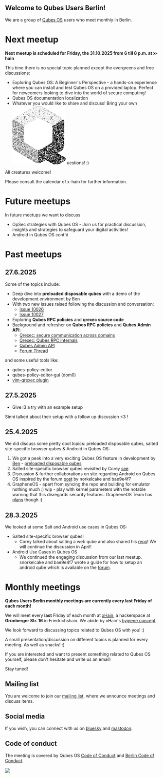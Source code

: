 ## Welcome to Qubes Users Berlin!

We are a group of [Qubes OS](https://www.qubes-os.org) users who meet monthly in Berlin. 

# Next meetup

**Next meetup is scheduled for Friday, the 31.10.2025 from 6 till 8 p.m. at x-hain**

This time there is no special topic planned except the evergreens and free discussions:

- Exploring Qubes OS: A Beginner's Perspective – a hands-on experience where you can install and test Qubes OS on a provided laptop. Perfect for newcomers looking to dive into the world of secure computing!
- Qubes OS documentation localization
- Whatever you would like to share and discuss! Bring your own ![Q](./qubes-logo-grain2.png) uestions! :)

All creatures welcome!

Please consult the calendar of x-hain for further information.

# Future meetups

In future meetups we want to discuss

- OpSec strategies with Qubes OS - Join us for practical discussion, insights and strategies to safeguard your digital activities!
- Android in Qubes OS cont'd


# Past meetups

## 27.6.2025

Some of the topics include:

- Deep dive into **preloaded disposable qubes** with a demo of the development environment by Ben
- With two new issues raised following the discussion and conversation:
  - [Issue 10026](https://github.com/QubesOS/qubes-issues/issues/10026)
  - [Issue 10027](https://github.com/QubesOS/qubes-issues/issues/10027)
- Exploring **Qubes RPC policies** and **qrexec source code**
- Background and refresher on **Qubes RPC policies** and **Qubes Admin API**:
  - [Qrexec: secure communication across domains](https://www.qubes-os.org/doc/qrexec/)
  - [Qrexec: Qubes RPC internals](https://www.qubes-os.org/doc/qrexec-internals/)
  - [Qubes Admin API](https://www.qubes-os.org/doc/admin-api/)
  - [Forum Thread](https://forum.qubes-os.org/t/how-to-use-the-qubes-admin-polcies-api-despite-the-lack-of-documentation-wip/29863)

and some useful tools like:

  - qubes-policy-editor
  - qubes-policy-editor-gui (dom0)
  - [vim-qrexec plugin](https://github.com/ben-grande/vim-qrexec)

## 27.5.2025

- Give i3 a try with an example setup 

Sinni talked about their setup with a follow up discussion <3 !


## 25.4.2025

We did discuss some pretty cool topics: preloaded disposable qubes, salted site-specific browser qubes & Android in Qubes OS:

1. We got a peak into a very exciting Qubes OS feature in development by [Ben](https://github.com/ben-grande) - [preloaded disposable qubes](https://github.com/QubesOS/qubes-issues/issues/1512)
2. Salted site-specific browser qubes revisited by Corey [see](https://github.com/coyotebush/qubes-salt/tree/web) 
3. Discussion & further collaborations on site regarding Android on Qubes OS inspired by the forum [post](https://forum.qubes-os.org/t/use-android-apps-in-qubesos/32971) by norkelcake and bae9e4f7 
4. GrapheneOS - apart from syncing the repo and building for emulator nothing much :) wip - play with kernel parameters with the notable warning that this disregards security features. GrapheneOS Team has [plans](https://grapheneos.social/@GrapheneOS/113185686714810236) though :)

## 28.3.2025

We looked at some Salt and Android use cases in Qubes OS:

- Salted site-specific browser qubes!
  - Corey talked about salting a web qube and also shared his [repo](https://github.com/coyotebush/qubes-salt)! We will continue the discussion in April!
- Android Use Cases in Qubes OS
  - We continued the engaging discussion from our last meetup. snorkelcake and bae9e4f7 wrote a guide for how to setup an android qube which is available on the [forum](https://forum.qubes-os.org/t/use-android-apps-in-qubesos/32971).

# Monthly meetings

**Qubes Users Berlin monthly meetings are currently every last Friday of each month!**

We will meet every **last** Friday of each month at [xHain](https://x-hain.de/de/participate/#content), a hackerspace at **Grünberger Str. 16** in Friedrichshain. We abide by xHain's [hygiene concept](https://wiki.x-hain.de/de/xHain/hygiene-konzept).

We look forward to discussing topics related to Qubes OS with you! :) 

A small presentation/discussion on different topics is planned for every meeting. As well as snacks! :)

If you are interested and want to present something related to Qubes OS yourself,
please don't hesitate and write us an email! 

Stay tuned! 

## Mailing list

You are welcome to join our [mailing list](https://www.autistici.org/mailman/listinfo/qub), where we announce meetings and discuss items.

## Social media

If you wish, you can connect with us on [bluesky](https://bsky.app/profile/qubes-users-berlin.bsky.social) and [mastodon](https://mastodon.social/@qubes_users_berlin).

## Code of conduct

The meeting is covered by Qubes OS [Code of Conduct](https://qubes-os.org/code-of-conduct) and [Berlin Code of Conduct](https://berlincodeofconduct.org/). 

<img src="https://github.com/QubesOS/qubes-attachment/raw/master/icons/qubes-community-event/qubes-community-event.png" align="center" width="200">

